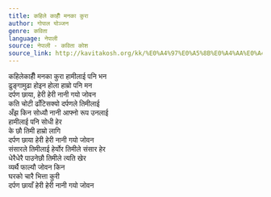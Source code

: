 ```yaml
---
title: कहिले काहीँ मनका कुरा
author: गोपाल योञ्जन
genre: कविता
language: नेपाली
source: नेपाली - कविता कोश
source_link: http://kavitakosh.org/kk/%E0%A4%97%E0%A5%8B%E0%A4%AA%E0%A4%BE%E0%A4%B2_%E0%A4%AF%E0%A5%8B%E0%A4%9E%E0%A5%8D%E0%A4%9C%E0%A4%A8
---
```


कहिलेकाहीँ मनका कुरा हामीलाई पनि भन  
ढुङ्गामुढा होइन होला हाम्रो पनि मन  
दर्पण छाया, हेरी हेरी नानी गयो जोवन  
कति चोटी ढाँटिसक्यो दर्पणले तिमीलाई  
अँझ किन सोध्यौ नानी आफ्नो रूप उनलाई  
हामीलाई पनि सोधी हेर  
के छौ तिमी हाम्रो लागि  
दर्पण छाया हेरी हेरी नानी गयो जोवन  
संसारले तिमीलाई हेर्योर तिमीले संसार हेर  
धेरैधेरै पाउनेछौ तिमीले त्यति खेर  
व्यर्थै फाल्यौ जोवन किन  
घरको चारै भित्ता कुरी  
दर्पण छायाँ हेरी हेरी नानी गयो जोवन
